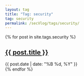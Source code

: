 ```yaml
---
layout: tag
title: "Tag: security"
tag: security
permalink: /secVlog/tags/security/
---
```


{% for post in site.tags.security %}
<article class="post">
    <h2><a href="{{ post.url }}">{{ post.title }}</a></h2>
    <div class="post-meta">
        <span class="date">{{ post.date | date: "%B %d, %Y" }}</span>
    </div>
</article>
{% endfor %}
